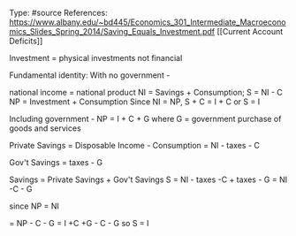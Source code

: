 Type: #source 
References: https://www.albany.edu/~bd445/Economics_301_Intermediate_Macroeconomics_Slides_Spring_2014/Saving_Equals_Investment.pdf
[[Current Account Deficits]]

Investment = physical investments not financial

Fundamental identity:
With no government - 

national income = national product
NI = Savings  + Consumption; S = NI - C
NP = Investment + Consumption
Since NI = NP,
S + C = I + C or
S = I

Including government - 
NP = I + C + G
where G = government purchase of goods and services

Private Savings = Disposable Income - Consumption
= NI - taxes - C

Gov't Savings = taxes - G

Savings = Private Savings + Gov't Savings
S = NI - taxes -C + taxes - G
= NI -C - G

since NP = NI

= NP - C - G
= I +C +G - C - G
so S = I
